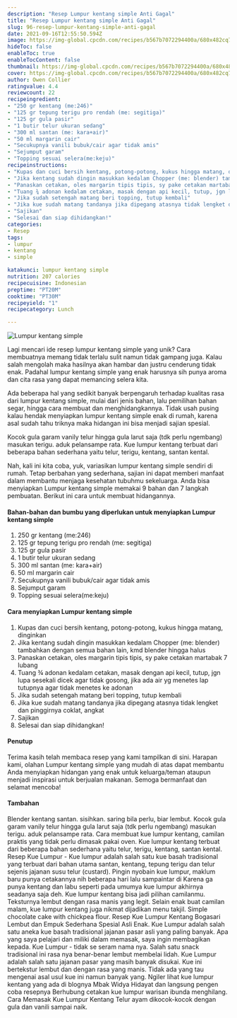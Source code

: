 ```yaml
---
description: "Resep Lumpur kentang simple Anti Gagal"
title: "Resep Lumpur kentang simple Anti Gagal"
slug: 96-resep-lumpur-kentang-simple-anti-gagal
date: 2021-09-16T12:55:50.594Z
image: https://img-global.cpcdn.com/recipes/b567b7072294400a/680x482cq70/lumpur-kentang-simple-foto-resep-utama.jpg
hideToc: false
enableToc: true
enableTocContent: false
thumbnail: https://img-global.cpcdn.com/recipes/b567b7072294400a/680x482cq70/lumpur-kentang-simple-foto-resep-utama.jpg
cover: https://img-global.cpcdn.com/recipes/b567b7072294400a/680x482cq70/lumpur-kentang-simple-foto-resep-utama.jpg
author: Owen Collier
ratingvalue: 4.4
reviewcount: 22
recipeingredient:
- "250 gr kentang (me:246)"
- "125 gr tepung terigu pro rendah (me: segitiga)"
- "125 gr gula pasir"
- "1 butir telur ukuran sedang"
- "300 ml santan (me: kara+air)"
- "50 ml margarin cair"
- "Secukupnya vanili bubuk/cair agar tidak amis"
- "Sejumput garam"
- "Topping sesuai selera(me:keju)"
recipeinstructions:
- "Kupas dan cuci bersih kentang, potong-potong, kukus hingga matang, dinginkan"
- "Jika kentang sudah dingin masukkan kedalam Chopper (me: blender) tambahkan dengan semua bahan lain, kmd blender hingga halus"
- "Panaskan cetakan, oles margarin tipis tipis, sy pake cetakan martabak 7 lubang"
- "Tuang ¾ adonan kedalam cetakan, masak dengan api kecil, tutup, jgn lupa sesekali dicek agar tidak gosong, jika ada air yg menetes lap tutupnya agar tidak menetes ke adonan"
- "Jika sudah setengah matang beri topping, tutup kembali"
- "Jika kue sudah matang tandanya jika dipegang atasnya tidak lengket dan pinggirnya coklat, angkat"
- "Sajikan"
- "Selesai dan siap dihidangkan!"
categories:
- Resep
tags:
- lumpur
- kentang
- simple

katakunci: lumpur kentang simple 
nutrition: 207 calories
recipecuisine: Indonesian
preptime: "PT20M"
cooktime: "PT30M"
recipeyield: "1"
recipecategory: Lunch

---
```



![Lumpur kentang simple](https://img-global.cpcdn.com/recipes/b567b7072294400a/680x482cq70/lumpur-kentang-simple-foto-resep-utama.jpg)

Lagi mencari ide resep lumpur kentang simple yang unik? Cara membuatnya memang tidak terlalu sulit namun tidak gampang juga. Kalau salah mengolah maka hasilnya akan hambar dan justru cenderung tidak enak. Padahal lumpur kentang simple yang enak harusnya sih punya aroma dan cita rasa yang dapat memancing selera kita.

Ada beberapa hal yang sedikit banyak berpengaruh terhadap kualitas rasa dari lumpur kentang simple, mulai dari jenis bahan, lalu pemilihan bahan segar, hingga cara membuat dan menghidangkannya. Tidak usah pusing kalau hendak menyiapkan lumpur kentang simple enak di rumah, karena asal sudah tahu triknya maka hidangan ini bisa menjadi sajian spesial.

Kocok gula garam vanily telur hingga gula larut saja (tdk perlu ngembang) masukan terigu. aduk pelansampe rata. Kue lumpur kentang terbuat dari beberapa bahan sederhana yaitu telur, terigu, kentang, santan kental. 

Nah, kali ini kita coba, yuk, variasikan lumpur kentang simple sendiri di rumah. Tetap berbahan yang sederhana, sajian ini dapat memberi manfaat dalam membantu menjaga kesehatan tubuhmu sekeluarga. Anda bisa menyiapkan Lumpur kentang simple memakai 9 bahan dan 7 langkah pembuatan. Berikut ini cara untuk membuat hidangannya.

<!--inarticleads1-->

#### Bahan-bahan dan bumbu yang diperlukan untuk menyiapkan Lumpur kentang simple

1. 250 gr kentang (me:246)
1. 125 gr tepung terigu pro rendah (me: segitiga)
1. 125 gr gula pasir
1. 1 butir telur ukuran sedang
1. 300 ml santan (me: kara+air)
1. 50 ml margarin cair
1. Secukupnya vanili bubuk/cair agar tidak amis
1. Sejumput garam
1. Topping sesuai selera(me:keju)

<!--inarticleads2-->

#### Cara menyiapkan Lumpur kentang simple

1. Kupas dan cuci bersih kentang, potong-potong, kukus hingga matang, dinginkan
1. Jika kentang sudah dingin masukkan kedalam Chopper (me: blender) tambahkan dengan semua bahan lain, kmd blender hingga halus
1. Panaskan cetakan, oles margarin tipis tipis, sy pake cetakan martabak 7 lubang
1. Tuang ¾ adonan kedalam cetakan, masak dengan api kecil, tutup, jgn lupa sesekali dicek agar tidak gosong, jika ada air yg menetes lap tutupnya agar tidak menetes ke adonan
1. Jika sudah setengah matang beri topping, tutup kembali
1. Jika kue sudah matang tandanya jika dipegang atasnya tidak lengket dan pinggirnya coklat, angkat
1. Sajikan
1. Selesai dan siap dihidangkan!

#### Penutup

Terima kasih telah membaca resep yang kami tampilkan di sini. Harapan kami, olahan Lumpur kentang simple yang mudah di atas dapat membantu Anda menyiapkan hidangan yang enak untuk keluarga/teman ataupun menjadi inspirasi untuk berjualan makanan. Semoga bermanfaat dan selamat mencoba!

#### Tambahan

Blender kentang santan. sisihkan. saring bila perlu, biar lembut. Kocok gula garam vanily telur hingga gula larut saja (tdk perlu ngembang) masukan terigu. aduk pelansampe rata. Cara membuat kue lumpur kentang, camilan praktis yang tidak perlu dimasak pakai oven. Kue lumpur kentang terbuat dari beberapa bahan sederhana yaitu telur, terigu, kentang, santan kental. Resep Kue Lumpur - Kue lumpur adalah salah satu kue basah tradisional yang terbuat dari bahan utama santan, kentang, tepung terigu dan telur sejenis jajanan susu telur (custard). Pingin nyobain kue lumpur, maklum baru punya cetakannya nih beberapa hari lalu sampaintar di Karena ga punya kentang dan labu seperti pada umumya kue lumpur akhirnya seadanya saja deh. Kue lumpur kentang bisa jadi pilihan camilanmu. Teksturnya lembut dengan rasa manis yang legit. Selain enak buat camilan malam, kue lumpur kentang juga nikmat dijadikan menu takjil. Simple chocolate cake with chickpea flour. Resep Kue Lumpur Kentang Bogasari Lembut dan Empuk Sederhana Spesial Asli Enak. Kue Lumpur adalah salah satu aneka kue basah tradisional jajanan pasar asli yang paling banyak. Apa yang saya pelajari dan miliki dalam memasak, saya ingin membagikan kepada. Kue Lumpur - tidak se seram nama nya. Salah satu snack tradisional ini rasa nya benar-benar lembut membelai lidah. Kue Lumpur adalah salah satu jajanan pasar yang masih banyak disukai. Kue ini bertekstur lembut dan dengan rasa yang manis. Tidak ada yang tau mengenai asal usul kue ini namun banyak yang. Ngiler lihat kue lumpur kentang yang ada di blognya Mbak Widya Hidayat dan langsung pengen coba resepnya Berhubung cetakan kue lumpur warisan ibunda menghilang. Cara Memasak Kue Lumpur Kentang Telur ayam dikocok-kocok dengan gula dan vanili sampai naik. 

